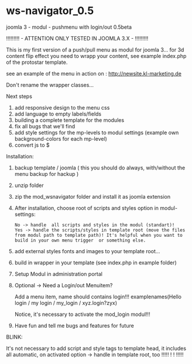 # ws-navigator_0.5
joomla 3 - modul - pushmenu with login/out 0.5beta

!!!!!!!!! - ATTENTION ONLY TESTED IN JOOMLA 3.X - !!!!!!!!!

This is my first version of a push/pull menu as modul for joomla 3...
for 3d content flip effect you need to wrapp your content, see example index.php of the protostar template.

see an example of the menu in action on : http://newsite.kl-marketing.de

Don't rename the wrapper classes...

Next steps 
  1. add responsive design to the menu css
  2. add language to empty labels/fields
  3. building a complete template for the modules
  4. fix all bugs that we'll find
  5. add style settings for the mp-levels to modul settings (example own background-colors for each mp-level)
  6. convert js to $
  
Installation:
  1. backup template / joomla ( this you should do always, with/without the menu backup for hackup )
  2. unzip folder
  3. zip the mod_wsnavigator folder and install it as joomla extension
  4. After installation, choose root of scripts and styles option in modul-settings:
  
         No -> handle  all scripts and styles in the modul (standart)! 
         Yes -> handle the scripts/styles in template root (move the files from modul path to template path)! It's helpful when you want to build in your own menu trigger  or something else.
  
  5. add external styles fonts and images to your template root...
  6. build in wrapper in your template (see index.php in example folder)
  7. Setup Modul in administration portal
  8. Optional -> Need a Login/out Menuitem?
  
        Add a menu item, name should contains login!!!
        examplenames(Hello login / my login / my_login / xyz.login?zyx)
        
        Notice, it's necessary to activate the mod_login modul!!!

  9. Have fun and tell me bugs and features for future
  

BLINK:

  It's not necessary to add script and style tags to template head, it includes all automatic, 
  on activated option -> handle in template root, too !!!!! ! ! !!!!!
  

